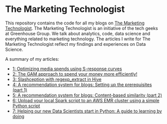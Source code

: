 # The Marketing Technologist
This repository contains the code for all my blogs on [The Marketing Technologist](http://themarketingtechnologist.co/). 
The Marketing Technologist is an initiative of the tech geeks at Greenhouse Group. We talk about analytics, code, data science and everything related to marketing technology. 
The articles I write for The Marketing Technologist reflect my findings and experiences on Data Science.

A summary of my articles:

* [1: Optimizing media spends using S-response curves](https://www.themarketingtechnologist.co/optimize-media-spends-using-s-response-curves/)
* [2: The GAM approach to spend your money more efficiently!](https://www.themarketingtechnologist.co/the-gam-approach-to-spend-your-money-more-efficiently/)
* [3: Slashception with regexp_extract in Hive](https://www.themarketingtechnologist.co/slashception-with-regexp_extract-in-hive/)
* [4: A recommendation system for blogs: Setting up the prerequisites (part 1)](https://www.themarketingtechnologist.co/building-a-recommendation-engine-for-geek-setting-up-the-prerequisites-13/)
* [5: A recommendation system for blogs: Content-based similarity (part 2)](https://www.themarketingtechnologist.co/building-a-recommendation-engine-for-geek-setting-up-the-prerequisites-13/)
* [6: Upload your local Spark script to an AWS EMR cluster using a simple Python script](https://www.themarketingtechnologist.co/upload-your-local-spark-script-to-an-aws-emr-cluster-using-a-simply-python-script/)
* [7: Helping our new Data Scientists start in Python: A guide to learning by doing](https://www.themarketingtechnologist.co/helping-our-new-data-scientists-start-in-python-a-guide-to-learning-by-doing/)